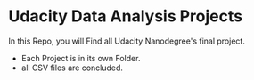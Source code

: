# Udacity Data Analysis Projects

In this Repo, you will Find all Udacity Nanodegree's final project.

- Each Project is in its own Folder.
- all CSV files are concluded.
